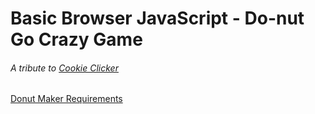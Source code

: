 # Basic Browser JavaScript - Do-nut Go Crazy Game

###### A tribute to [Cookie Clicker](https://orteil.dashnet.org/cookieclicker/)

[Donut Maker Requirements](https://wecancodeit-materials.netlify.app)
